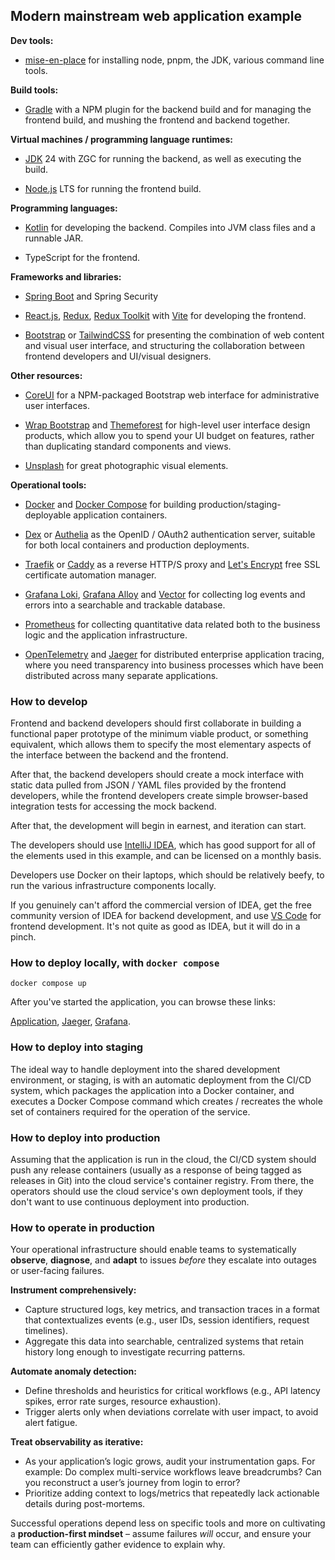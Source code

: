## Modern mainstream web application example

**Dev tools:**

* [mise-en-place](https://mise.jdx.dev/)
  for installing node, pnpm, the JDK, various command line tools.

**Build tools:**

* [Gradle](https://www.gradle.org/) with a NPM plugin for the backend build and for
  managing the frontend build, and mushing the frontend and backend together.

**Virtual machines / programming language runtimes:**

* [JDK](https://adoptium.net/) 24 with ZGC
  for running the backend, as well as executing the build.

* [Node.js](https://nodejs.org/en/) LTS
  for running the frontend build.

**Programming languages:**

* [Kotlin](https://kotlinlang.org/)
  for developing the backend. Compiles into JVM class files and a runnable JAR.

* TypeScript for the frontend.

**Frameworks and libraries:**

* [Spring Boot](https://projects.spring.io/spring-boot/)
  and Spring Security

* [React.js](https://react.dev/),
  [Redux](https://react-redux.js.org/), 
  [Redux Toolkit](https://redux-toolkit.js.org/)
  with [Vite](https://vite.dev/) for developing the frontend.
  
* [Bootstrap](https://getbootstrap.com/) or
  [TailwindCSS](https://tailwindcss.com/)
  for presenting the combination of web content and visual user interface,
  and structuring the collaboration between frontend developers and UI/visual designers.

**Other resources:**

* [CoreUI](https://coreui.io/)
  for a NPM-packaged Bootstrap web interface for administrative user interfaces.

* [Wrap Bootstrap](https://wrapbootstrap.com/) and [Themeforest](https://themeforest.net/)
  for high-level user interface design products, which allow you to spend your
  UI budget on features, rather than duplicating standard components and views.

* [Unsplash](https://unsplash.com/) for great photographic visual elements.

**Operational tools:**

* [Docker](https://www.docker.com/) and
  [Docker Compose](https://docs.docker.com/compose/)
  for building production/staging-deployable application containers.
  
* [Dex](https://dexidp.io/) or 
  [Authelia](https://www.authelia.com/)
  as the OpenID / OAuth2 authentication server, suitable for both 
  local containers and production deployments.

* [Traefik](https://traefik.io/) or 
  [Caddy](https://caddyserver.com/) as a reverse HTTP/S proxy and
  [Let's Encrypt](https://letsencrypt.org/) free SSL certificate automation manager.

* [Grafana Loki](https://github.com/grafana/loki), 
  [Grafana Alloy](https://github.com/grafana/alloy) and
  [Vector](https://vector.dev/)
  for collecting log events and errors into a searchable and trackable database.
  
* [Prometheus](https://prometheus.io/) for collecting quantitative data related both
  to the business logic and the application infrastructure.

* [OpenTelemetry](https://opentelemetry.io/) and
  [Jaeger](https://www.jaegertracing.io/)
  for distributed enterprise application tracing, where you need transparency into
  business processes which have been distributed across many separate applications.

### How to develop

Frontend and backend developers should first collaborate in building a functional paper
prototype of the minimum viable product, or something equivalent, which allows them to
specify the most elementary aspects of the interface between the backend and the frontend.

After that, the backend developers should create a mock interface with static data pulled
from JSON / YAML files provided by the frontend developers, while the frontend developers
create simple browser-based integration tests for accessing the mock backend.

After that, the development will begin in earnest, and iteration can start.

The developers should use [IntelliJ IDEA](https://www.jetbrains.com/idea/), which has good
support for all of the elements used in this example, and can be licensed on a monthly basis.

Developers use Docker on their laptops, which should be relatively beefy, to run the various
infrastructure components locally.

If you genuinely can't afford the commercial version of IDEA, get the free community
version of IDEA for backend development, and use [VS Code](https://code.visualstudio.com/)
for frontend development. It's not quite as good as IDEA, but it will do in a pinch.

### How to deploy locally, with `docker compose`

    docker compose up

After you've started the application, you can browse these links:

[Application](http://localhost:20080/),
[Jaeger](http://localhost:26668/search),
[Grafana](http://localhost:23000/).

### How to deploy into staging

The ideal way to handle deployment into the shared development environment, or staging,
is with an automatic deployment from the CI/CD system, which packages the application into
a Docker container, and executes a Docker Compose command which creates / recreates the
whole set of containers required for the operation of the service.

### How to deploy into production

Assuming that the application is run in the cloud, the CI/CD system should push any release
containers (usually as a response of being tagged as releases in Git) into the cloud service's
container registry. From there, the operators should use the cloud service's own deployment
tools, if they don't want to use continuous deployment into production.

### How to operate in production

Your operational infrastructure should enable teams to systematically 
**observe**, **diagnose**, and **adapt** to issues *before* they escalate into outages 
or user-facing failures.  

**Instrument comprehensively:**  
- Capture structured logs, key metrics, and transaction traces in a format 
  that contextualizes events (e.g., user IDs, session identifiers, request timelines).  
- Aggregate this data into searchable, centralized systems that retain history long 
  enough to investigate recurring patterns.  

**Automate anomaly detection:**  
- Define thresholds and heuristics for critical workflows (e.g., API latency spikes, 
  error rate surges, resource exhaustion).  
- Trigger alerts only when deviations correlate with user impact, to avoid alert fatigue.  

**Treat observability as iterative:**  
- As your application’s logic grows, audit your instrumentation gaps. 
  For example: Do complex multi-service workflows leave breadcrumbs? 
  Can you reconstruct a user’s journey from login to error?  
- Prioritize adding context to logs/metrics that repeatedly lack actionable details 
  during post-mortems.  

Successful operations depend less on specific tools and more on cultivating a 
**production-first mindset** – assume failures *will* occur, and ensure your team can
efficiently gather evidence to explain why.
